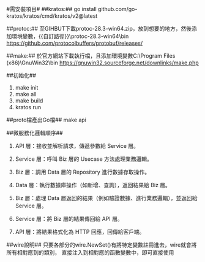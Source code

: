 
#需安裝項目#
##kratos:##
go install github.com/go-kratos/kratos/cmd/kratos/v2@latest

##protoc:##
至GIHBUT下載protoc-28.3-win64.zip，放到想要的地方，然後添加環境變數，{{自訂路徑}}\protoc-28.3-win64\bin
https://github.com/protocolbuffers/protobuf/releases/

##make:##
於官方網站下載執行檔，且添加環境變數C:\Program Files (x86)\GnuWin32\bin
https://gnuwin32.sourceforge.net/downlinks/make.php


##初始化##
1. make init
2. make all
3. make build
4. kratos run

##proto檔產出Go檔##
make api


##微服務化邏輯順序##
1. API 層：接收並解析請求，傳遞參數給 Service 層。

2. Service 層：呼叫 Biz 層的 Usecase 方法處理業務邏輯。

3. Biz 層：調用 Data 層的 Repository 進行數據存取操作。

4. Data 層：執行數據庫操作（如新增、查詢），返回結果給 Biz 層。

5. Biz 層：處理 Data 層返回的結果（例如驗證數據、進行業務邏輯），並返回給 Service 層。

6. Service 層：將 Biz 層的結果傳回給 API 層。

7. API 層：將結果格式化為 HTTP 回應，回傳給客戶端。


##wire說明##
只要各部分的wire.NewSet()有將特定變數註冊進去，wire就會將所有相對應到的類別，
直接注入到相對應的函數變數中，即可直接使用